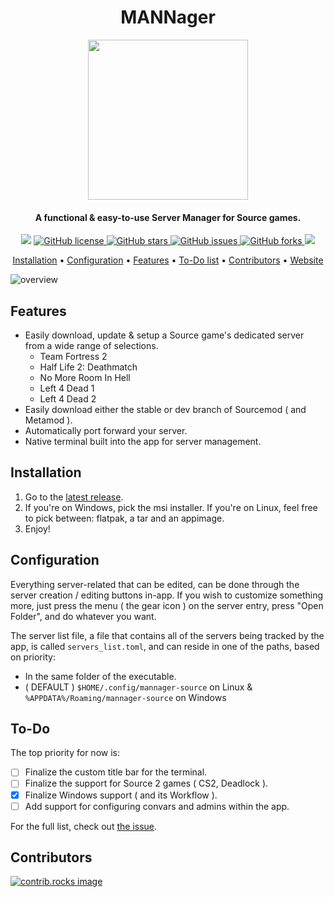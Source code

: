 <div align="center">
  <h1>MANNager</h1>
  <img style="width: 256px" 
    src="https://github.com/user-attachments/assets/561f1a01-9f2a-4bf3-bc10-18ebd21db2da"
    />
  <h4>A functional & easy-to-use Server Manager for Source games.</h4>
  <p style="margin-bottom: 0.5ex;">
    <img
      src="https://img.shields.io/github/downloads/tsuza/mannager-source/total?color=ff69b4"
      />
    <a href="https://github.com/tsuza/mannager-source/blob/main/LICENSE.txt">
    <img alt="GitHub license" src="https://img.shields.io/github/license/tsuza/mannager-source?color=ff69b4">
    </a>
    <a href="https://github.com/tsuza/mannager-source/stargazers">
    <img alt="GitHub stars" src="https://img.shields.io/github/stars/tsuza/mannager-source?color=yellow&label=Project%20Stars">
    </a>
    <a href="https://github.com/tsuza/mannager-source/issues">
    <img alt="GitHub issues" src="https://img.shields.io/github/issues/tsuza/mannager-source?color=brightgreen&label=issues">
    </a>
    <a href="https://github.com/tsuza/mannager-source/network">
    <img alt="GitHub forks" src="https://img.shields.io/github/forks/tsuza/mannager-source?color=9cf&label=forks">
    </a>
    <img
      src="https://img.shields.io/github/workflow/status/tsuza/mannager-source/release.yml?color=9cf&label=build"
      />
  </p>
  
  <a href="#installation">Installation</a> •
  <a href="#configuration">Configuration</a> •
  <a href="#features">Features</a> •
  <a href="#to-do">To-Do list</a> •
  <a href="#contributors">Contributors</a> •
  <a href="https://tsuza.github.io/mannager-source/">Website</a>

</div>

![overview](https://github.com/user-attachments/assets/a1ea7ce7-4d97-4457-97d4-6e59258af498)

## Features
- Easily download, update & setup a Source game's dedicated server from a wide range of selections.
  - Team Fortress 2
  - Half Life 2: Deathmatch
  - No More Room In Hell
  - Left 4 Dead 1
  - Left 4 Dead 2
- Easily download either the stable or dev branch of Sourcemod ( and Metamod ).
- Automatically port forward your server.
- Native terminal built into the app for server management.

## Installation
1. Go to the [latest release](https://github.com/tsuza/mannager-source/releases/latest).
2. If you're on Windows, pick the msi installer. If you're on Linux, feel free to pick between: flatpak, a tar and an appimage.
3. Enjoy!

## Configuration
Everything server-related that can be edited, can be done through the server creation / editing buttons in-app. If you wish to customize something more, just press the menu ( the gear icon ) on the server entry, press "Open Folder", and do whatever you want.

The server list file, a file that contains all of the servers being tracked by the app, is called `servers_list.toml`, and can reside in one of the paths, based on priority:
- In the same folder of the executable.
- ( DEFAULT ) `$HOME/.config/mannager-source` on Linux & `%APPDATA%/Roaming/mannager-source` on Windows

## To-Do
The top priority for now is:
- [ ] Finalize the custom title bar for the terminal.
- [ ] Finalize the support for Source 2 games ( CS2, Deadlock ).
- [x] Finalize Windows support ( and its Workflow ).
- [ ] Add support for configuring convars and admins within the app.

For the full list, check out [the issue](https://github.com/tsuza/mannager-source/issues/1).

## Contributors
<a href="https://github.com/tsuza/mannager-source/graphs/contributors">
  <img src="https://contrib.rocks/image?repo=tsuza/mannager-source" alt="contrib.rocks image" />
</a>
